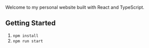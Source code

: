 Welcome to my personal website built with React and TypeScript.

## Getting Started

1.  `npm install`
2.  `npm run start`
